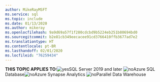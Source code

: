 ```yaml
---
author: MikeRayMSFT
ms.service: sql
ms.topic: include
ms.date: 01/13/2020
ms.author: mikeray
ms.openlocfilehash: 9a9d69a57f1f280cdcbd9b5224eb251b80694bd0
ms.sourcegitcommit: b2e81cb349eecacee91cd3766410ffb3677ad7e2
ms.translationtype: HT
ms.contentlocale: pt-BR
ms.lasthandoff: 02/01/2020
ms.locfileid: "76259434"
---
```

<Token>**THIS TOPIC APPLIES TO:**![yes](media/yes.png)SQL Server 2019 and later ![no](media/no.png)Azure SQL Database![no](media/no.png)Azure Synapse Analytics ![no](media/no.png)Parallel Data Warehouse </Token>
